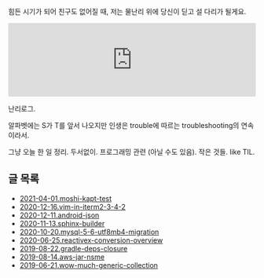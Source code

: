 힘든 시기가 되어 친구도 없어질 때, 저는 물난리 위에 당신이 딛고 설 다리가 될게요.

<iframe
  style="max-width: 100%; height: auto;"
  width="560"
  height="315"
  src="https://www.youtube.com/embed/WrcwRt6J32o"
  frameborder="0"
  allow="autoplay; encrypted-media"
  allowfullscreen>
</iframe>

난리로그.

알파벳에는 S가 T를 앞서 나오지만 인생은 trouble에 따르는 troubleshooting의 연속이라서.

그냥 오늘 한 일 정리. 두서없이. 프로그래밍 관련 (아닐 수도 있음). 작은 것들. like TIL.

## 글 목록

* [2021-04-01.moshi-kapt-test](./2021-04-01.moshi-kapt-test)
* [2020-12-16.vim-in-iterm2-3-4-2](./2020-12-16.vim-in-iterm2-3-4-2/)
* [2020-12-11.android-json](./2020-12-11.android-json/)
* [2020-11-13.sphinx-builder](./2020-11-13.sphinx-builder/)
* [2020-10-20.mysql-5-6-utf8mb4-migration](./2020-10-20.mysql-5-6-utf8mb4-migration/)
* [2020-06-25.reactivex-conversion-overview](./2020-06-25.reactivex-conversion-overview)
* [2019-08-22.gradle-deps-closure](./2019-08-22.gradle-deps-closure/)
* [2019-08-14.aws-jar-nsme](./2019-08-14.aws-jar-nsme/)
* [2019-06-21.wow-much-generic-collection](./2019-06-21.wow-much-generic-collection)
